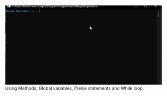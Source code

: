 <img src="Advanced_Calc.gif"></img>
Using Methods, Global variables, if\else statements and While loop.
